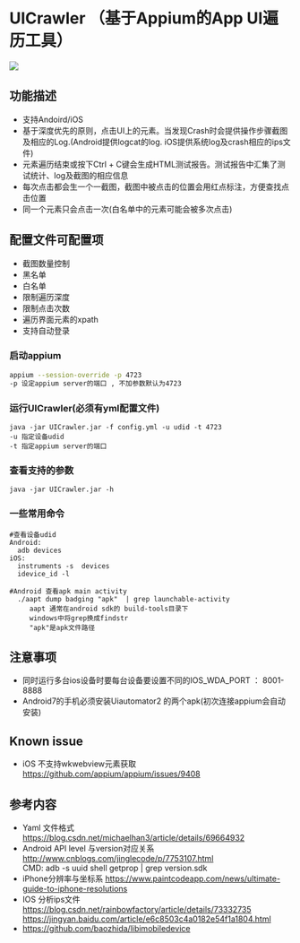 # UICrawler （基于Appium的App UI遍历工具）
![](https://github.com/lgxqf/UICrawler/blob/master/demo.gif)

## 功能描述
* 支持Andoird/iOS
* 基于深度优先的原则，点击UI上的元素。当发现Crash时会提供操作步骤截图及相应的Log.(Android提供logcat的log. iOS提供系统log及crash相应的ips文件)
* 元素遍历结束或按下Ctrl + C键会生成HTML测试报告。测试报告中汇集了测试统计、log及截图的相应信息  
* 每次点击都会生一个一截图，截图中被点击的位置会用红点标注，方便查找点击位置
* 同一个元素只会点击一次(白名单中的元素可能会被多次点击)



## 配置文件可配置项
* 截图数量控制
* 黑名单
* 白名单
* 限制遍历深度
* 限制点击次数
* 遍历界面元素的xpath
* 支持自动登录 


### 启动appium
```bash
appium --session-override -p 4723
-p 设定appium server的端口 , 不加参数默认为4723
```

### 运行UICrawler(必须有yml配置文件)
```aidl
java -jar UICrawler.jar -f config.yml -u udid -t 4723
-u 指定设备udid
-t 指定appium server的端口
```

### 查看支持的参数
```aidl
java -jar UICrawler.jar -h
```

### 一些常用命令
```
#查看设备udid
Android:
  adb devices
iOS:
  instruments -s  devices
  idevice_id -l
  
#Android 查看apk main activity
  ./aapt dump badging "apk"  | grep launchable-activity
     aapt 通常在android sdk的 build-tools目录下
     windows中将grep换成findstr
     "apk"是apk文件路径
```

## 注意事项
* 同时运行多台ios设备时要每台设备要设置不同的IOS_WDA_PORT ： 8001-8888
* Android7的手机必须安装Uiautomator2 的两个apk(初次连接appium会自动安装)

## Known issue
* iOS 不支持wkwebview元素获取 https://github.com/appium/appium/issues/9408


## 参考内容
* Yaml 文件格式 https://blog.csdn.net/michaelhan3/article/details/69664932 
* Android API level 与version对应关系 http://www.cnblogs.com/jinglecode/p/7753107.html  
    CMD: adb -s uuid shell getprop | grep version.sdk
* iPhone分辨率与坐标系 https://www.paintcodeapp.com/news/ultimate-guide-to-iphone-resolutions
* IOS 分析ips文件 https://blog.csdn.net/rainbowfactory/article/details/73332735
    https://jingyan.baidu.com/article/e6c8503c4a0182e54f1a1804.html
* https://github.com/baozhida/libimobiledevice
        
